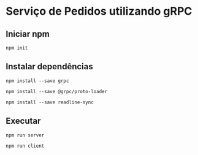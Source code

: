# Serviço de Pedidos utilizando gRPC
## Iniciar npm

```
npm init
```

## Instalar dependências

```
npm install --save grpc
```
```
npm install --save @grpc/proto-loader
```
```
npm install --save readline-sync
```

## Executar
```
npm run server
```
```
npm run client
```
